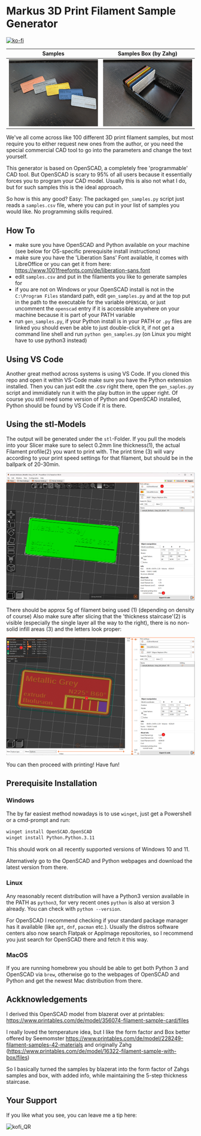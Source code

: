 # Markus 3D Print Filament Sample Generator

[![ko-fi](https://ko-fi.com/img/githubbutton_sm.svg)](https://ko-fi.com/R6R8DQO8C)

 Samples               | Samples Box (by Zahg)
:---------------------:|:-------------------------:
 ![](docs/samples.png) | ![](docs/samples_box.png)

We've all come across like 100 different 3D print filament samples, but most require you to either request new ones from the author, or you need the special commercial CAD tool to go into the parameters and change the text yourself.

This generator is based on OpenSCAD, a completely free 'programmable' CAD tool.
But OpenSCAD is scary to 95% of all users because it essentially forces you to program your CAD model. Usually this is also not what I do, but for such samples this is the ideal approach.

So how is this any good? Easy: The packaged `gen_samples.py` script just reads a `samples.csv` file, where you can put in your list of samples you would like. No programming skills required.

## How To

- make sure you have OpenSCAD and Python available on your machine (see below for OS-specific prerequisite install instructions)
- make sure you have the 'Liberation Sans' Font available, it comes with LibreOffice or you can get it from here: <https://www.1001freefonts.com/de/liberation-sans.font>
- edit `samples.csv` and put in the filaments you like to generate samples for
- if you are not on Windows or your OpenSCAD install is not in the `C:\Program Files` standard path, edit `gen_samples.py` and at the top put in the path to the executable for the variable `OPENSCAD`, or just uncomment the `openscad` entry if it is accessible anywhere on your machine because it is part of your PATH variable 
- run `gen_samples.py`, if your Python install is in your PATH or `.py` files are linked you should even be able to just double-click it, if not get a command line shell and run `python gen_samples.py` (on Linux you might have to use python3 instead)

## Using VS Code

Another great method across systems is using VS Code. If you cloned this repo
and open it within VS-Code make sure you have the Python extension installed.
Then you can just edit the .csv right there, open the `gen_saples.py` script and immidiately run it with the play button in the upper right. Of course you still need some version of Python and OpenSCAD installed, Python should be found by VS Code if it is there.

## Using the stl-Models

The output will be generated under the `stl`-Folder.
If you pull the models into your Slicer make sure to select 0.2mm line thickness(1), the actual Filament profile(2) you want to print with.
The print time (3) will vary according to your print speed settings for that filament, but should be in the ballpark of 20-30min.

![slicer settings](docs/slicer_settings.png)

There should be approx 5g of filament being used (1) (depending on density of course)
Also make sure after slicing that the 'thickness staircase'(2) is visible (especially the single layer all the way to the right), there is no non-solid infill areas (3) and the letters look proper:

![slicer sliced](docs/slicer_sliced.png)

You can then proceed with printing! Have fun!

## Prerequisite Installation

### Windows

The by far easiest method nowadays is to use `winget`, just get a Powershell or a cmd-prompt and run:

```sh
winget install OpenSCAD.OpenSCAD
winget install Python.Python.3.11
```

This should work on all recently supported versions of Windows 10 and 11.

Alternatively go to the OpenSCAD and Python webpages and download the latest version from there.

### Linux

Any reasonably recent distribution will have a Python3 version available in the PATH as `python3`, for very recent ones `python` is also at version 3 already. You can check with `python --version`.

For OpenSCAD I recommend checking if your standard package manager has it available (like `apt`, `dnf`, `pacman` etc.). Usually the distros software centers also now search Flatpak or AppImage repositories, so I recommend you just search for OpenSCAD there and fetch it this way.

### MacOS

If you are running homebrew you should be able to get both Python 3 and OpenSCAD via `brew`, otherwise go to the webpages of OpenSCAD and Python and get the newest Mac distribution from there.

## Ackknowledgements
I derived this OpenSCAD model from blazerat over at printables: <https://www.printables.com/de/model/356074-filament-sample-card/files>

I really loved the temperature idea, but I like the form factor and Box better offered by Seemomster <https://www.printables.com/de/model/228249-filament-samples-42-materials> and originally Zahg (<https://www.printables.com/de/model/16322-filament-sample-with-box/files>)

So I basically turned the samples by blazerat into the form factor of Zahgs samples and box, with added info, while maintaining the 5-step thickness staircase.

## Your Support

If you like what you see, you can leave me a tip here:

![kofi_QR](https://user-images.githubusercontent.com/25175069/178159517-26c0ddef-30bc-4c48-ad57-1b4eeb40206e.png)
